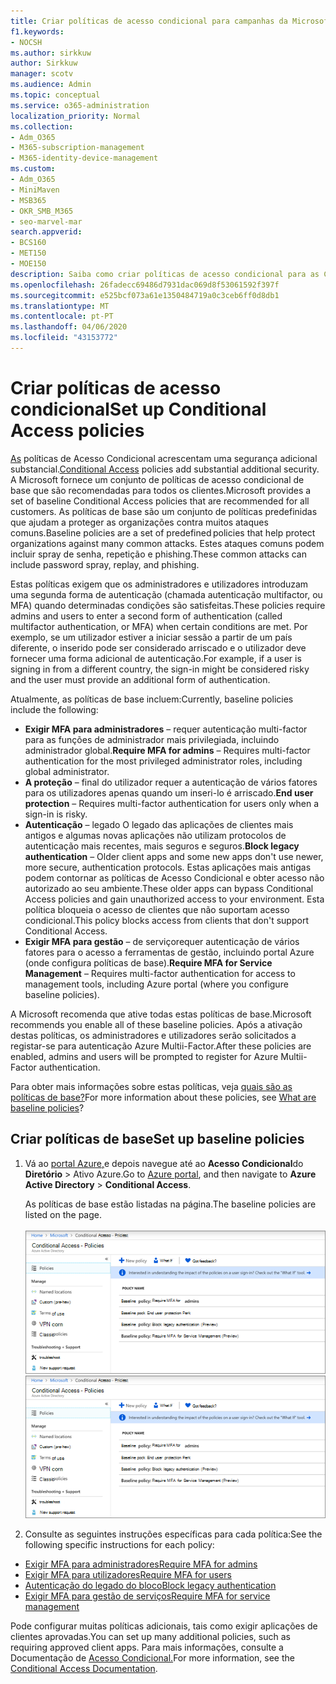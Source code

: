 ```yaml
---
title: Criar políticas de acesso condicional para campanhas da Microsoft 365
f1.keywords:
- NOCSH
ms.author: sirkkuw
author: Sirkkuw
manager: scotv
ms.audience: Admin
ms.topic: conceptual
ms.service: o365-administration
localization_priority: Normal
ms.collection:
- Adm_O365
- M365-subscription-management
- M365-identity-device-management
ms.custom:
- Adm_O365
- MiniMaven
- MSB365
- OKR_SMB_M365
- seo-marvel-mar
search.appverid:
- BCS160
- MET150
- MOE150
description: Saiba como criar políticas de acesso condicional para as Campanhas Microsoft 365 para adicionar uma segurança adicional substancial.
ms.openlocfilehash: 26fadecc69486d7931dac069d8f53061592f397f
ms.sourcegitcommit: e525bcf073a61e1350484719a0c3ceb6ff0d8db1
ms.translationtype: MT
ms.contentlocale: pt-PT
ms.lasthandoff: 04/06/2020
ms.locfileid: "43153772"
---
```

# <a name="set-up-conditional-access-policies"></a><span data-ttu-id="316a0-103">Criar políticas de acesso condicional</span><span class="sxs-lookup"><span data-stu-id="316a0-103">Set up Conditional Access policies</span></span>

<span data-ttu-id="316a0-104">[As](https://docs.microsoft.com/azure/active-directory/conditional-access/overview) políticas de Acesso Condicional acrescentam uma segurança adicional substancial.</span><span class="sxs-lookup"><span data-stu-id="316a0-104">[Conditional Access](https://docs.microsoft.com/azure/active-directory/conditional-access/overview) policies add substantial additional security.</span></span> <span data-ttu-id="316a0-105">A Microsoft fornece um conjunto de políticas de acesso condicional de base que são recomendadas para todos os clientes.</span><span class="sxs-lookup"><span data-stu-id="316a0-105">Microsoft provides a set of baseline Conditional Access policies that are recommended for all customers.</span></span> <span data-ttu-id="316a0-106">As políticas de base são um conjunto de políticas predefinidas que ajudam a proteger as organizações contra muitos ataques comuns.</span><span class="sxs-lookup"><span data-stu-id="316a0-106">Baseline policies are a set of predefined policies that help protect organizations against many common attacks.</span></span> <span data-ttu-id="316a0-107">Estes ataques comuns podem incluir spray de senha, repetição e phishing.</span><span class="sxs-lookup"><span data-stu-id="316a0-107">These common attacks can include password spray, replay, and phishing.</span></span>

<span data-ttu-id="316a0-108">Estas políticas exigem que os administradores e utilizadores introduzam uma segunda forma de autenticação (chamada autenticação multifactor, ou MFA) quando determinadas condições são satisfeitas.</span><span class="sxs-lookup"><span data-stu-id="316a0-108">These policies require admins and users to enter a second form of authentication (called multifactor authentication, or MFA) when certain conditions are met.</span></span> <span data-ttu-id="316a0-109">Por exemplo, se um utilizador estiver a iniciar sessão a partir de um país diferente, o inserido pode ser considerado arriscado e o utilizador deve fornecer uma forma adicional de autenticação.</span><span class="sxs-lookup"><span data-stu-id="316a0-109">For example, if a user is signing in from a different country, the sign-in might be considered risky and the user must provide an additional form of authentication.</span></span> 

<span data-ttu-id="316a0-110">Atualmente, as políticas de base incluem:</span><span class="sxs-lookup"><span data-stu-id="316a0-110">Currently, baseline policies include the following:</span></span>
- <span data-ttu-id="316a0-111">**Exigir MFA para administradores** &ndash; requer autenticação multi-factor para as funções de administrador mais privilegiada, incluindo administrador global.</span><span class="sxs-lookup"><span data-stu-id="316a0-111">**Require MFA for admins** &ndash; Requires multi-factor authentication for the most privileged administrator roles, including global administrator.</span></span>
- <span data-ttu-id="316a0-112">**A proteção** &ndash; final do utilizador requer a autenticação de vários fatores para os utilizadores apenas quando um inseri-lo é arriscado.</span><span class="sxs-lookup"><span data-stu-id="316a0-112">**End user protection** &ndash; Requires multi-factor authentication for users only when a sign-in is risky.</span></span> 
- <span data-ttu-id="316a0-113">**Autenticação** &ndash; legado O legado das aplicações de clientes mais antigos e algumas novas aplicações não utilizam protocolos de autenticação mais recentes, mais seguros e seguros.</span><span class="sxs-lookup"><span data-stu-id="316a0-113">**Block legacy authentication** &ndash; Older client apps and some new apps don't use newer, more secure, authentication protocols.</span></span> <span data-ttu-id="316a0-114">Estas aplicações mais antigas podem contornar as políticas de Acesso Condicional e obter acesso não autorizado ao seu ambiente.</span><span class="sxs-lookup"><span data-stu-id="316a0-114">These older apps can bypass Conditional Access policies and gain unauthorized access to your environment.</span></span> <span data-ttu-id="316a0-115">Esta política bloqueia o acesso de clientes que não suportam acesso condicional.</span><span class="sxs-lookup"><span data-stu-id="316a0-115">This policy blocks access from clients that don't support Conditional Access.</span></span> 
- <span data-ttu-id="316a0-116">**Exigir MFA para gestão** &ndash; de serviçorequer autenticação de vários fatores para o acesso a ferramentas de gestão, incluindo portal Azure (onde configura políticas de base).</span><span class="sxs-lookup"><span data-stu-id="316a0-116">**Require MFA for Service Management** &ndash; Requires multi-factor authentication for access to management tools, including Azure portal (where you configure baseline policies).</span></span> 

<span data-ttu-id="316a0-117">A Microsoft recomenda que ative todas estas políticas de base.</span><span class="sxs-lookup"><span data-stu-id="316a0-117">Microsoft recommends you enable all of these baseline policies.</span></span> <span data-ttu-id="316a0-118">Após a ativação destas políticas, os administradores e utilizadores serão solicitados a registar-se para autenticação Azure Multii-Factor.</span><span class="sxs-lookup"><span data-stu-id="316a0-118">After these policies are enabled, admins and users will be prompted to register for Azure Multii-Factor authentication.</span></span>

<span data-ttu-id="316a0-119">Para obter mais informações sobre estas políticas, veja [quais são as políticas de base?](https://docs.microsoft.com/azure/active-directory/conditional-access/concept-baseline-protection)</span><span class="sxs-lookup"><span data-stu-id="316a0-119">For more information about these policies, see [What are baseline policies](https://docs.microsoft.com/azure/active-directory/conditional-access/concept-baseline-protection)?</span></span>


## <a name="set-up-baseline-policies"></a><span data-ttu-id="316a0-120">Criar políticas de base</span><span class="sxs-lookup"><span data-stu-id="316a0-120">Set up baseline policies</span></span>

1. <span data-ttu-id="316a0-121">Vá ao [portal Azure,](https://portal.azure.com)e depois navegue até ao **Acesso Condicional**do **Diretório** \> Ativo Azure.</span><span class="sxs-lookup"><span data-stu-id="316a0-121">Go to [Azure portal](https://portal.azure.com), and then navigate to **Azure Active Directory** \> **Conditional Access**.</span></span>
    
    <span data-ttu-id="316a0-122">As políticas de base estão listadas na página.</span><span class="sxs-lookup"><span data-stu-id="316a0-122">The baseline policies are listed on the page.</span></span> <br/> <br/>
    <span data-ttu-id="316a0-123">![Página que lista as políticas de base para acesso condicional.](../media/baslinepolicies.png)</span><span class="sxs-lookup"><span data-stu-id="316a0-123">![Page that lists baseline policies for Conditional Access.](../media/baslinepolicies.png)</span></span>
1. <span data-ttu-id="316a0-124">Consulte as seguintes instruções específicas para cada política:</span><span class="sxs-lookup"><span data-stu-id="316a0-124">See the following specific instructions for each policy:</span></span>

  - [<span data-ttu-id="316a0-125">Exigir MFA para administradores</span><span class="sxs-lookup"><span data-stu-id="316a0-125">Require MFA for admins</span></span>](https://docs.microsoft.com/azure/active-directory/conditional-access/howto-baseline-protect-administrators)
- [<span data-ttu-id="316a0-126">Exigir MFA para utilizadores</span><span class="sxs-lookup"><span data-stu-id="316a0-126">Require MFA for users</span></span>](https://docs.microsoft.com/azure/active-directory/conditional-access/howto-baseline-protect-end-users)  
 - [<span data-ttu-id="316a0-127">Autenticação do legado do bloco</span><span class="sxs-lookup"><span data-stu-id="316a0-127">Block legacy authentication</span></span>](https://docs.microsoft.com/azure/active-directory/conditional-access/howto-baseline-protect-legacy-auth)
  - [<span data-ttu-id="316a0-128">Exigir MFA para gestão de serviços</span><span class="sxs-lookup"><span data-stu-id="316a0-128">Require MFA for service management</span></span>](https://docs.microsoft.com/azure/active-directory/conditional-access/howto-baseline-protect-azure)

<span data-ttu-id="316a0-129">Pode configurar muitas políticas adicionais, tais como exigir aplicações de clientes aprovadas.</span><span class="sxs-lookup"><span data-stu-id="316a0-129">You can set up many additional policies, such as requiring approved client apps.</span></span> <span data-ttu-id="316a0-130">Para mais informações, consulte a Documentação de [Acesso Condicional.](https://docs.microsoft.com/azure/active-directory/conditional-access/)</span><span class="sxs-lookup"><span data-stu-id="316a0-130">For more information, see the [Conditional Access Documentation](https://docs.microsoft.com/azure/active-directory/conditional-access/).</span></span>
